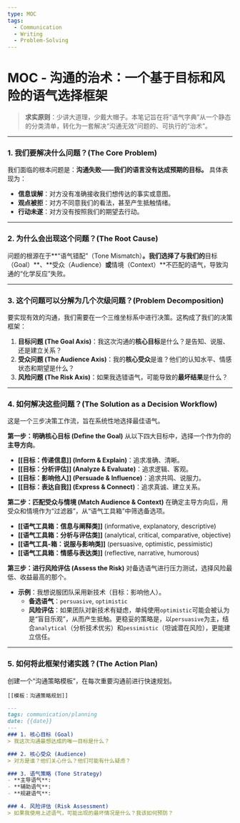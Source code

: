 ```yaml
---
type: MOC
tags:
  - Communication
  - Writing
  - Problem-Solving
---
```


# MOC - 沟通的治术：一个基于目标和风险的语气选择框架

> **求实原则**：少讲大道理，少戴大帽子。本笔记旨在将“语气字典”从一个静态的分类清单，转化为一套解决“沟通无效”问题的、可执行的“治术”。

---

### 1. 我们要解决什么问题？(The Core Problem)

我们面临的根本问题是：**沟通失败——我们的语言没有达成预期的目标。** 具体表现为：
- **信息误解**：对方没有准确接收我们想传达的事实或意图。
- **观点被拒**：对方不同意我们的看法，甚至产生抵触情绪。
- **行动未遂**：对方没有按照我们的期望去行动。

---

### 2. 为什么会出现这个问题？(The Root Cause)

问题的根源在于**“语气错配”（Tone Mismatch）**。我们选择了与我们的**目标（Goal）**、**受众（Audience）**或**情境（Context）**不匹配的语气，导致沟通的“化学反应”失败。

---

### 3. 这个问题可以分解为几个次级问题？(Problem Decomposition)

要实现有效的沟通，我们需要在一个三维坐标系中进行决策。这构成了我们的决策框架：

1.  **目标问题 (The Goal Axis)**：我这次沟通的**核心目标**是什么？是告知、说服、还是建立关系？
2.  **受众问题 (The Audience Axis)**：我的**核心受众**是谁？他们的认知水平、情感状态和期望是什么？
3.  **风险问题 (The Risk Axis)**：如果我选错语气，可能导致的**最坏结果**是什么？

---

### 4. 如何解决这些问题？(The Solution as a Decision Workflow)

这是一个三步决策工作流，旨在系统性地选择最佳语气。

**第一步：明确核心目标 (Define the Goal)**
从以下四大目标中，选择一个作为你的**主导方向**。

- **[[目标：传递信息]] (Inform & Explain)**：追求准确、清晰。
- **[[目标：分析评估]] (Analyze & Evaluate)**：追求逻辑、客观。
- **[[目标：影响他人]] (Persuade & Influence)**：追求共鸣、说服力。
- **[[目标：表达自我]] (Express & Connect)**：追求真诚、建立关系。

**第二步：匹配受众与情境 (Match Audience & Context)**
在确定主导方向后，用受众和情境作为“过滤器”，从“语气工具箱”中筛选备选项。

- **[[语气工具箱：信息与阐释类]]** (informative, explanatory, descriptive)
- **[[语气工具箱：分析与评估类]]** (analytical, critical, comparative, objective)
- **[[语气工具-箱：说服与影响类]]** (persuasive, optimistic, pessimistic)
- **[[语气工具箱：情感与表达类]]** (reflective, narrative, humorous)

**第三步：进行风险评估 (Assess the Risk)**
对备选语气进行压力测试，选择风险最低、收益最高的那个。

- **示例**：我想说服团队采用新技术（目标：影响他人）。
  - **备选语气**：`persuasive`, `optimistic`
  - **风险评估**：如果团队对新技术有疑虑，单纯使用`optimistic`可能会被认为是“盲目乐观”，从而产生抵触。更稳妥的策略是，以`persuasive`为主，结合`analytical`（分析技术优劣）和`pessimistic`（坦诚潜在风险），更能建立信任。

---

### 5. 如何将此框架付诸实践？(The Action Plan)

创建一个“沟通策略模板”，在每次重要沟通前进行快速规划。

`[[模板：沟通策略规划]]`
```md
---
tags: communication/planning
date: {{date}}
---
### 1. 核心目标 (Goal)
> 我这次沟通最想达成的唯一目标是什么？

### 2. 核心受众 (Audience)
> 对方是谁？他们关心什么？他们可能有什么疑虑？

### 3. 语气策略 (Tone Strategy)
- **主导语气**: 
- **辅助语气**: 
- **规避语气**: 

### 4. 风险评估 (Risk Assessment)
> 如果我使用上述语气，可能出现的最坏情况是什么？我该如何预防？
